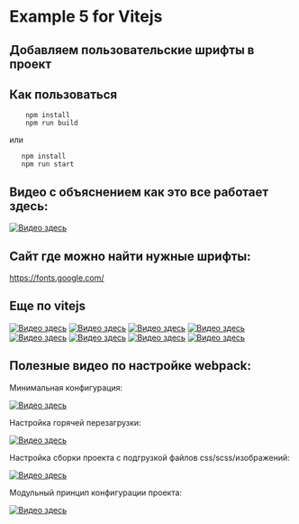 # Example 5 for Vitejs

## **Добавляем пользовательские шрифты в проект**


## Как пользоваться

```
    npm install
    npm run build
```
или

```
   npm install
   npm run start
```

## Видео с объяснением как это все работает здесь:

[![Видео здесь](https://img.youtube.com/vi/wIEauCguZGI/0.jpg)](https://www.youtube.com/watch?v=wIEauCguZGI)

## Сайт где можно найти нужные шрифты:

https://fonts.google.com/

## Еще по vitejs
[![Видео здесь](https://img.youtube.com/vi/t98Q9hliZZo/0.jpg)](https://www.youtube.com/watch?v=t98Q9hliZZo)
[![Видео здесь](https://img.youtube.com/vi/wIEauCguZGI/0.jpg)](https://www.youtube.com/watch?v=wIEauCguZGI)
[![Видео здесь](https://img.youtube.com/vi/TZN6dC7ZOs0/0.jpg)](https://www.youtube.com/watch?v=TZN6dC7ZOs0)
[![Видео здесь](https://img.youtube.com/vi/WXicpAFBbMY/0.jpg)](https://www.youtube.com/watch?v=WXicpAFBbMY)
[![Видео здесь](https://img.youtube.com/vi/QEdwJtMptTk/0.jpg)](https://www.youtube.com/watch?v=QEdwJtMptTk)
[![Видео здесь](https://img.youtube.com/vi/4t0i2yzX1E8/0.jpg)](https://www.youtube.com/watch?v=4t0i2yzX1E8)
[![Видео здесь](https://img.youtube.com/vi/bgp1NR0OXOA/0.jpg)](https://www.youtube.com/watch?v=bgp1NR0OXOA)
[![Видео здесь](https://img.youtube.com/vi/kIfIGrhjOe4/0.jpg)](https://www.youtube.com/watch?v=kIfIGrhjOe4)



## Полезные видео по настройке webpack:


Минимальная конфигурация:

[![Видео здесь](https://img.youtube.com/vi/unEl3Hezwpw/0.jpg)](https://www.youtube.com/watch?v=unEl3Hezwpw)

Настройка горячей перезагрузки:

[![Видео здесь](https://img.youtube.com/vi/oOpzkF2nU0s/0.jpg)](https://www.youtube.com/watch?v=oOpzkF2nU0s)

Настройка сборки проекта с подгрузкой файлов css/scss/изображений:

[![Видео здесь](https://img.youtube.com/vi/3B-NGZmMe-Y/0.jpg)](https://www.youtube.com/watch?v=3B-NGZmMe-Y)

Модульный принцип конфигурации проекта:

[![Видео здесь](https://img.youtube.com/vi/fnUqyWyG5kk/0.jpg)](https://www.youtube.com/watch?v=fnUqyWyG5kk)



